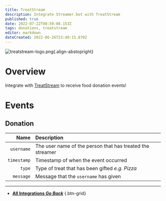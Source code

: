 ```yaml
---
title: TreatStream
description: Integrate Streamer.bot with TreatStream
published: true
date: 2022-07-22T00:59:08.153Z
tags: donations, treatstream
editor: markdown
dateCreated: 2022-06-26T23:40:15.870Z
---
```


![treatstream-logo.png](https://streamer.bot/img/integrations/treatstream.png){.align-abstopright}

# Overview
Integrate with [TreatStream](https://treatstream.com) to receive food donation events!

# Events
## Donation
| Name | Description |
|-----:|:------------|
| `username` | The user name of the person that has treated the streamer
| `timestamp` | Timestamp of when the event occurred |
| `type` | Type of treat that has been gifted *e.g. Pizza*
| `message` | Message that the `username` has given

---

- [<i class="mdi mdi-chevron-left"></i> **All Integrations *Go Back***](/en/Integrations)
{.btn-grid}